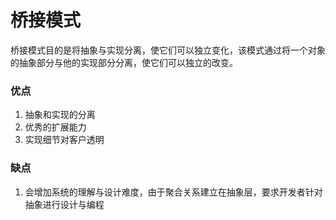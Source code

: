 # 桥接模式
 桥接模式目的是将抽象与实现分离，使它们可以独立变化，该模式通过将一个对象的抽象部分与他的实现部分分离，使它们可以独立的改变。
 
### 优点
1. 抽象和实现的分离
2. 优秀的扩展能力
3. 实现细节对客户透明

### 缺点
1. 会增加系统的理解与设计难度，由于聚合关系建立在抽象层，要求开发者针对抽象进行设计与编程